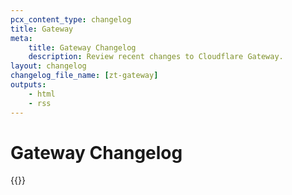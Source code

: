 ```yaml
---
pcx_content_type: changelog
title: Gateway
meta:
    title: Gateway Changelog
    description: Review recent changes to Cloudflare Gateway.
layout: changelog
changelog_file_name: [zt-gateway]
outputs:
    - html
    - rss
---
```


# Gateway Changelog

<!-- All changelog entries live in /data/changelogs/access.yaml. For more details, refer to https://developers.cloudflare.com/style-guide/documentation-content-strategy/content-types/changelog/#yaml-file -->

{{<product-changelog>}}
